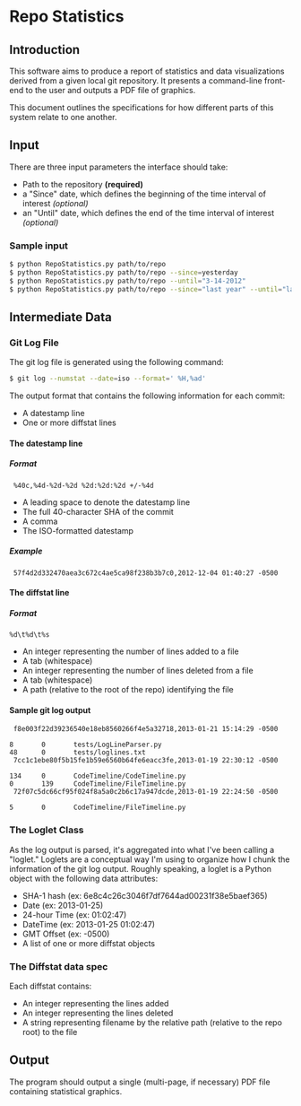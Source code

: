 # Repo Statistics

## Introduction

This software aims to produce a report of statistics and data visualizations derived from a given local git repository. It presents a command-line front-end to the user and outputs a PDF file of graphics.

This document outlines the specifications for how different parts of this system relate to one another. 

## Input

There are three input parameters the interface should take:

- Path to the repository **(required)**
- a "Since" date, which defines the beginning of the time interval of interest *(optional)*
- an "Until" date, which defines the end of the time interval of interest *(optional)*

### Sample input

```bash
$ python RepoStatistics.py path/to/repo
$ python RepoStatistics.py path/to/repo --since=yesterday
$ python RepoStatistics.py path/to/repo --until="3-14-2012"
$ python RepoStatistics.py path/to/repo --since="last year" --until="last month"
```

## Intermediate Data

### Git Log File

The git log file is generated using the following command:

```bash
$ git log --numstat --date=iso --format=' %H,%ad' 
```

The output format that contains the following information for each commit:

- A datestamp line
- One or more diffstat lines

#### The datestamp line

##### Format

```text
 %40c,%4d-%2d-%2d %2d:%2d:%2d +/-%4d
```

- A leading space to denote the datestamp line
- The full 40-character SHA of the commit
- A comma
- The ISO-formatted datestamp

##### Example

```
 57f4d2d332470aea3c672c4ae5ca98f238b3b7c0,2012-12-04 01:40:27 -0500
```


#### The diffstat line

##### Format

```text
%d\t%d\t%s
```

- An integer representing the number of lines added to a file
- A tab (whitespace)
- An integer representing the number of lines deleted from a file
- A tab (whitespace)
- A path (relative to the root of the repo) identifying the file

#### Sample git log output

```
 f8e003f22d39236540e18eb8560266f4e5a32718,2013-01-21 15:14:29 -0500

8       0       tests/LogLineParser.py
48      0       tests/loglines.txt
 7cc1c1ebe80f5b15fe1b59e6560b64fe6eacc3fe,2013-01-19 22:30:12 -0500

134     0       CodeTimeline/CodeTimeline.py
0       139     CodeTimeline/FileTimeline.py
 72f07c5dc66cf95f024f8a5a0c2b6c17a947dcde,2013-01-19 22:24:50 -0500

5       0       CodeTimeline/FileTimeline.py
```

### The Loglet Class

As the log output is parsed, it's aggregated into what I've been calling a "loglet." Loglets are a conceptual way I'm using to organize how I chunk the information of the git log output. Roughly speaking, a loglet is a Python object with the following data attributes:

- SHA-1 hash (ex: 6e8c4c26c3046f7df7644ad00231f38e5baef365)
- Date (ex: 2013-01-25)
- 24-hour Time (ex: 01:02:47)
- DateTime (ex: 2013-01-25 01:02:47)
- GMT Offset (ex: -0500)
- A list of one or more diffstat objects

### The Diffstat data spec

Each diffstat contains:

- An integer representing the lines added
- An integer representing the lines deleted
- A string representing filename by the relative path (relative to the repo root) to the file

## Output

The program should output a single (multi-page, if necessary) PDF file containing statistical graphics.
